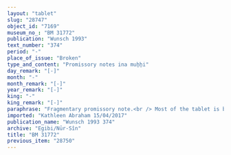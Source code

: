 ```yaml
---
layout: "tablet"
slug: "28747"
object_id: "7169"
museum_no_: "BM 31772"
publication: "Wunsch 1993"
text_number: "374"
period: "-"
place_of_issue: "Broken"
type_and_content: "Promissory notes ina muẖẖi"
day_remark: "[-]"
month: "-"
month_remark: "[-]"
year_remark: "[-]"
king: "-"
king_remark: "[-]"
paraphrase: "Fragmentary promissory note.<br /> Most of the tablet is broken. Only one sentence can be reconstructed. This is that he (name broken) shall pay the silver in Babylon in Addar (XII). Iddin-Marduk/Iqī&scaron;āya//Nūr-S&icirc;n acts as witness. The names of the other witnesses and the scribe are broken.&nbsp;"
imported: "Kathleen Abraham 15/04/2017"
publication_name: "Wunsch 1993 374"
archive: "Egibi/Nūr-Sîn"
title: "BM 31772"
previous_item: "28750"
---
```

